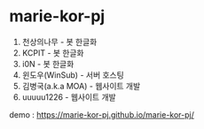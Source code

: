 # marie-kor-pj
1. 천상의나무 - 봇 한글화
2. KCPIT - 봇 한글화
3. i0N - 봇 한글화
4. 윈도우(WinSub) - 서버 호스팅
5. 김병국(a.k.a MOA) - 웹사이트 개발
6. uuuuu1226 - 웹사이트 개발

demo : https://marie-kor-pj.github.io/marie-kor-pj/
